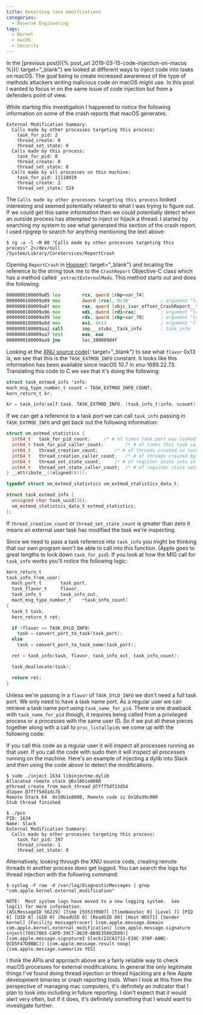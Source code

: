 ```yaml
---
title: Detecting task modifications
categories:
  - Reverse Engineering
tags:
  - Kernel
  - macOS
  - Security
---
```


In the [previous post]({% post_url 2019-03-15-code-injection-on-macos %}){: target="_blank"} we looked at different ways to inject code into tasks on macOS. The goal being to create increased awareness of the type of methods attackers writing malicious code on macOS might use. In this post I wanted to focus in on the same issue of code injection but from a defenders point of view. 

While starting this investigation I happened to notice the following information on some of the crash reports that macOS generates.

```
External Modification Summary:
  Calls made by other processes targeting this process:
    task_for_pid: 2
    thread_create: 0
    thread_set_state: 0
  Calls made by this process:
    task_for_pid: 0
    thread_create: 0
    thread_set_state: 0
  Calls made by all processes on this machine:
    task_for_pid: 11110019
    thread_create: 2
    thread_set_state: 524
```

The `Calls made by other processes targeting this process` looked interesting and seemed potentially related to what I was trying to figure out. If we could get this same information then we could potentially detect when an outside process has attempted to inject or hijack a thread. I started by searching my system to see what generated this section of the crash report. I used ripgrep to search for anything mentioning the text above:

```shell
$ rg -a -l -M 80 "Calls made by other processes targeting this process" 2>/dev/null
/System/Library/CoreServices/ReportCrash
```

Opening `ReportCrash` in [Hopper](https://www.hopperapp.com/){: target="_blank"} and locating the reference to the string took me to the `CrashReport` Objective-C class which has a method called `_extractExternalMods`. This method starts out and does the following:

```asm
0000000100009a85 lea        rcx, qword [rbp+var_74]
0000000100009a89 mov        dword [rcx], 0x10            ; argument "task_info_outCnt" for method imp___stubs__task_info
0000000100009a8f mov        rax, qword [objc_ivar_offset_CrashReport__task] ; objc_ivar_offset_CrashReport__task
0000000100009a96 mov        edi, dword [rdi+rax]         ; argument "target_task" for method imp___stubs__task_info
0000000100009a99 lea        rdx, qword [rbp+var_70]      ; argument "task_info_out" for method imp___stubs__task_info
0000000100009a9d mov        esi, 0x13                    ; argument "flavor" for method imp___stubs__task_info
0000000100009aa2 call       imp___stubs__task_info       ; task_info
0000000100009aa7 test       eax, eax
0000000100009aa9 jne        loc_100009d4f
```

Looking at the [XNU source code](https://github.com/apple/darwin-xnu/blob/master/osfmk/mach/task_info.h#L315){: target="_blank"} to see what `flavor` 0x13 is, we see that this is the `TASK_EXTMOD_INFO` constant. It looks like this information has been available since macOS 10.7 in xnu-1699.22.73. Translating this code to C we see that it's doing the following:

```c
struct task_extmod_info *info;
mach_msg_type_number_t count = TASK_EXTMOD_INFO_COUNT;
kern_return_t kr;

kr = task_info(self.task, TASK_EXTMOD_INFO, (task_info_t)info, &count);
```

If we can get a reference to a task port we can call `task_info` passing in `TASK_EXTMOD_INFO` and get back out the following information:

```c
struct vm_extmod_statistics {
  int64_t	task_for_pid_count;		/* # of times task port was looked up */
  int64_t task_for_pid_caller_count;		/* # of times this task called task_for_pid */
  int64_t	thread_creation_count;		/* # of threads created in task */
  int64_t	thread_creation_caller_count;	/* # of threads created by task */
  int64_t	thread_set_state_count;		/* # of register state sets in task */
  int64_t	thread_set_state_caller_count;	/* # of register state sets by task */
} __attribute__((aligned(8)));

typedef struct vm_extmod_statistics vm_extmod_statistics_data_t;

struct task_extmod_info {
  unsigned char	task_uuid[16];
  vm_extmod_statistics_data_t extmod_statistics;
};
```

If `thread_creation_count` or `thread_set_state_count` is greater than zero it means an external user task has modified the task we're inspecting. 

Since we need to pass a task reference into `task_info` you might be thinking that our own program won't be able to call into this function. (Apple goes to great lengths to lock down `task_for_pid`). If you look at how the MIG call for `task_info` works you'll notice the following logic:

```c
kern_return_t
task_info_from_user(
  mach_port_t		task_port,
  task_flavor_t		flavor,
  task_info_t		task_info_out,
  mach_msg_type_number_t	*task_info_count)
{
  task_t task;
  kern_return_t ret;

  if (flavor == TASK_DYLD_INFO)
    task = convert_port_to_task(task_port);
  else
    task = convert_port_to_task_name(task_port);

  ret = task_info(task, flavor, task_info_out, task_info_count);

  task_deallocate(task);

  return ret;
}
```

Unless we're passing in a `flavor` of `TASK_DYLD_INFO` we don't need a full task port. We only need to have a task name port. As a regular user we can retrieve a task name port using `task_name_for_pid`. There is one drawback with `task_name_for_pid` though, it requires being called from a privileged process or a processes with the same user ID. So if we put all these pieces together along with a call to `proc_listallpids` we come up with the following code:

<script src="https://gist.github.com/knightsc/06a1b74b779690e8e491c21a3883c7a7.js"></script>

If you call this code as a regular user it will inspect all processes running as that user. If you call the code with sudo then it will inspect all processes running on the machine. Here's an example of injecting a dylib into Slack and then using the code above to detect the modifications.

```shell
$ sudo ./inject 1634 libinjectme.dylib 
Allocated remote stack @0x10b1e0000
pthread_create_from_mach_thread @7fff5df23d54
dlopen @7fff5dd1dc7b
Remote Stack 64  0x10b1e8000, Remote code is 0x10a39c000
Stub thread finished

$ ./psx
PID: 1634
Name: Slack
External Modification Summary:
  Calls made by other processes targeting this process:
    task_for_pid: 397
    thread_create: 1
    thread_set_state: 0
```

Alternatively, looking through the XNU source code, creating remote threads in another process does get logged. You can search the logs for thread injection with the following command:

```shell
$ syslog -F raw -d /var/log/DiagnosticMessages | grep "com.apple.kernel.external_modification"

NOTE:  Most system logs have moved to a new logging system.  See log(1) for more information.
[ASLMessageID 56229] [Time 1555339907] [TimeNanoSec 0] [Level 7] [PID 0] [UID 0] [GID 0] [ReadUID 0] [ReadGID 80] [Host HOST1] [Sender kernel] [Facility messagetracer] [com.apple.message.domain com.apple.kernel.external_modification] [com.apple.message.signature inject(76017065-CAFD-39C7-8629-669E35802D89)] [com.apple.message.signature2 Slack(22CA3711-E38C-376F-A0BC-DCD5F47D0BBC)] [com.apple.message.result noop] [com.apple.message.summarize YES]
```

I think the APIs and approach above are a fairly reliable way to check macOS processes for external modifications. In general the only legitimate things I've found doing thread injection or thread hijacking are a few Apple development binaries or crash reporting tools. When I look at this from the perspective of managing mac computers, it's definitely an indicator that I plan to look into including in future reporting. I don't expect that it would alert very often, but if it does, it's definitely something that I would want to investigate further.
